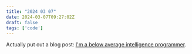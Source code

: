 ```yaml
---
title: "2024 03 07"
date: 2024-03-07T09:27:02Z
draft: false
tags: ['code']
---
```


Actually put out a blog post: [I'm a below average intelligence programmer](../blog/im_a_below_average_intelligence_progammer/).
